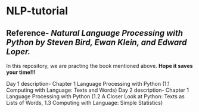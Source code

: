# NLP-tutorial

## Reference- *Natural Language Processing with Python by Steven Bird, Ewan Klein, and Edward Loper.*

In this repository, we are practing the book mentioned above. **Hope it saves your time!!!**

Day 1 description- Chapter 1 Language Processing with Python (1.1 Computing with Language: Texts and Words)
Day 2 description- Chapter 1 Language Processing with Python (1.2 A Closer Look at Python: Texts as Lists of Words,
1.3 Computing with Language: Simple Statistics)


